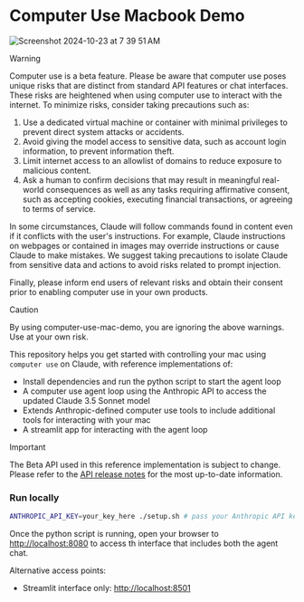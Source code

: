 # Computer Use Macbook Demo

![Screenshot 2024-10-23 at 7 39 51 AM](https://github.com/user-attachments/assets/f1321098-e650-437c-83bd-5ce8f4cf1c32)


> [!WARNING]
> Computer use is a beta feature. Please be aware that computer use poses unique risks that are distinct from standard API features or chat interfaces. These risks are heightened when using computer use to interact with the internet. To minimize risks, consider taking precautions such as:
>
> 1. Use a dedicated virtual machine or container with minimal privileges to prevent direct system attacks or accidents.
> 2. Avoid giving the model access to sensitive data, such as account login information, to prevent information theft.
> 3. Limit internet access to an allowlist of domains to reduce exposure to malicious content.
> 4. Ask a human to confirm decisions that may result in meaningful real-world consequences as well as any tasks requiring affirmative consent, such as accepting cookies, executing financial transactions, or agreeing to terms of service.
>
> In some circumstances, Claude will follow commands found in content even if it conflicts with the user's instructions. For example, Claude instructions on webpages or contained in images may override instructions or cause Claude to make mistakes. We suggest taking precautions to isolate Claude from sensitive data and actions to avoid risks related to prompt injection.
>
> Finally, please inform end users of relevant risks and obtain their consent prior to enabling computer use in your own products.

> [!CAUTION]
> By using computer-use-mac-demo, you are ignoring the above warnings. Use at your own risk.

This repository helps you get started with controlling your mac using `computer use` on Claude, with reference implementations of:

- Install dependencies and run the python script to start the agent loop
- A computer use agent loop using the Anthropic API to access the updated Claude 3.5 Sonnet model
- Extends Anthropic-defined computer use tools to include additional tools for interacting with your mac
- A streamlit app for interacting with the agent loop

> [!IMPORTANT]
> The Beta API used in this reference implementation is subject to change. Please refer to the [API release notes](https://docs.anthropic.com/en/release-notes/api) for the most up-to-date information.

### Run locally

```bash
ANTHROPIC_API_KEY=your_key_here ./setup.sh # pass your Anthropic API key as an environment variable or set it in browser.
```

Once the python script is running, open your browser to [http://localhost:8080](http://localhost:8080) to access th interface that includes both the agent chat.

Alternative access points:

- Streamlit interface only: [http://localhost:8501](http://localhost:8501)
